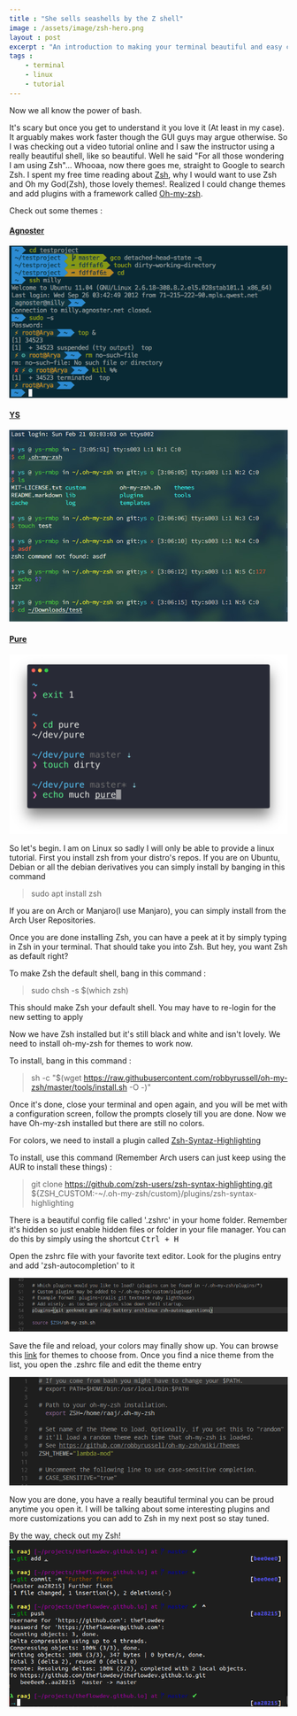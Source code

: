 ```yaml
---
title : "She sells seashells by the Z shell"
image : /assets/image/zsh-hero.png
layout : post
excerpt : "An introduction to making your terminal beautiful and easy cos well, we use the terminal a lot"
tags : 
    - terminal
    - linux 
    - tutorial
---
```

Now we all know the power of bash. 

It's scary but once you get to understand it you love it (At least in my case). It arguably makes work faster though the GUI guys may argue otherwise. So I was checking out a video tutorial online and I saw the instructor using a really beautiful shell, like so beautiful. Well he said "For all those wondering I am using Zsh"...
Whooaa, now there goes me, straight to Google to search Zsh. I spent my free time reading about [Zsh](https://en.wikipedia.org/wiki/Z_shell), why I would want to use Zsh and Oh my God(Zsh), those lovely themes!. Realized I could change themes and add plugins with a framework called [Oh-my-zsh](https://ohmyz.sh/). 

Check out some themes : 

#### [Agnoster](https://github.com/agnoster/agnoster-zsh-theme)
![Agnoster](/assets/image/agnoster-zsh.png)

#### [YS](http://blog.ysmood.org/my-ys-terminal-theme/)
![YS](/assets/image/ys-zsh.png)

#### [Pure](https://github.com/sindresorhus/pure)
![Pure](/assets/image/pure-zsh.png)

So let's begin. I am on Linux so sadly I will only be able to provide a linux tutorial.
First you install zsh from your distro's repos. If you are on Ubuntu, Debian or all the debian derivatives you can simply install by banging in this command

> sudo apt install zsh

If you are on Arch or Manjaro(I use Manjaro), you can simply install from the Arch User Repositories.

Once you are done installing Zsh, you can have a peek at it by simply typing in Zsh in your terminal. That should take you into Zsh. But hey, you want Zsh as default right? 

To make Zsh the default shell, bang in this command : 

>sudo chsh -s $(which zsh)

This should make Zsh your default shell. You may have to re-login for the new setting to apply

Now we have Zsh installed but it's still black and white and isn't lovely. We need to install oh-my-zsh for themes to work now.

To install, bang in this command : 

>sh -c "$(wget https://raw.githubusercontent.com/robbyrussell/oh-my-zsh/master/tools/install.sh -O -)"

Once it's done, close your terminal and open again, and you will be met with a configuration screen, follow the prompts closely till you are done. Now we have Oh-my-zsh installed but there are still no colors.

For colors, we need to install a plugin called [Zsh-Syntaz-Highlighting](https://github.com/zsh-users/zsh-syntax-highlighting/)

To install, use this command (Remember Arch users can just keep using the AUR to install these things) : 

> git clone https://github.com/zsh-users/zsh-syntax-highlighting.git ${ZSH_CUSTOM:-~/.oh-my-zsh/custom}/plugins/zsh-syntax-highlighting

There is a beautiful config file called '.zshrc' in your home folder. Remember it's hidden so just enable hidden files or folder in your file manager. You can do this by simply using the shortcut <kbd>Ctrl<kbd> + <kbd>H<kbd>

Open the zshrc file with your favorite text editor. Look for the plugins entry and add 'zsh-autocompletion' to it

![zsh-autocompletion](/assets/image/zshrc-plugins.png)

Save the file and reload, your colors may finally show up. 
You can browse this [link](https://github.com/robbyrussell/oh-my-zsh/wiki/themes) for themes to choose from. Once you find a nice theme from the list, you open the .zshrc file and edit the theme entry

![zshrc](/assets/image/zshrc.png)

Now you are done, you have a really beautiful terminal you can be proud anytime you open it. I will be talking about some interesting plugins and more customizations you can add to Zsh in my next post so stay tuned.

By the way, check out my Zsh!
![zsh-hero](/assets/image/zsh-hero.png)
 





